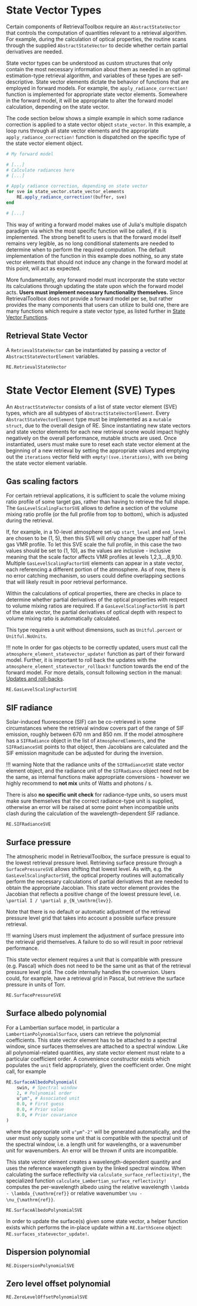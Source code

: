 # State Vector Types

Certain components of RetrievalToolbox require an `AbstractStateVector` that controls the computation of quantities relevant to a retrieval algorithm. For example, during the calculation of optical properties, the routine scans through the supplied `AbstractStateVector` to decide whether certain partial derivatives are needed.

State vector types can be understood as custom structures that only contain the most necessary information about them as needed in an optimal estimation-type retrieval algorithm, and variables of these types are self-descriptive. State vector elements dictate the behavior of functions that are employed in forward models. For example, the `apply_radiance_correction!` function is implemented for appropriate state vector elements. Somewhere in the forward model, it will be appropriate to alter the forward model calculation, depending on the state vector.

The code section below shows a simple example in which some radiance correction is applied to a state vector object `state_vector`. In this example, a loop runs through all state vector elements and the appropriate `apply_radiance_correction!` function is dispatched on the specific type of the state vector element object.

```julia
# My forward model

# [...]
# Calculate radiances here
# [...]

# Apply radiance correction, depending on state vector
for sve in state_vector.state_vector_elements
    RE.apply_radiance_correction!(buffer, sve)
end

# [...]

```

This way of writing a forward model makes use of Julia's multiple dispatch paradigm via which the most specific function will be called, if it is implemented. The strong benefit to users is that the forward model itself remains very legible, as no long conditional statements are needed to determine when to perform the required computation. The default implementation of the function in this example does nothing, so any state vector elements that should not induce any change in the forward model at this point, will act as expected.

More fundamentally, any forward model must incorporate the state vector its calculations through updating the state upon which the forward model acts. **Users must implement necessary functionality themselves.**  Since RetrievalToolbox does not provide a forward model per se, but rather provides the many components that users can utilize to build one, there are many functions which require a state vector type, as listed further in [State Vector Functions](@ref).

## Retrieval State Vector

A `RetrievalStateVector` can be instantiated by passing a vector of  `AbstractStateVectorElement` variables.

```@docs
RE.RetrievalStateVector
```

# State Vector Element (SVE) Types

An `AbstractStateVector` consists of a list of state vector element (SVE) types, which are all subtypes of `AbstractStateVectorElement`. Every `AbstractStateVectorElement` type must be implemented as a `mutable struct`, due to the overall design of RE. Since instantiating new state vectors and state vector elements for each new retrieval scene would impact highly negatively on the overall performance, mutable structs are used. Once instantiated, users must make sure to reset each state vector element at the beginning of a new retrieval by setting the appropriate values and emptying out the `iterations` vector field with `empty!(sve.iterations)`, with `sve` being the state vector element variable.

## Gas scaling factors

For certain retrieval applications, it is sufficient to scale the volume mixing ratio profile of some target gas, rather than having to retrieve the full shape. The `GasLevelScalingFactorSVE` allows to define a section of the volume mixing ratio profile (or the full profile from top to bottom), which is adjusted during the retrieval.

If, for example, in a 10-level atmosphere set-up `start_level` and `end_level` are chosen to be (1, 5), then this SVE will only change the upper half of the gas VMR profile. To let this SVE scale the full profile, in this case the two values should be set to (1, 10), as the values are inclusive - inclusive meaning that the scale factor affects VMR profiles at levels 1,2,3,..,8,9,10. Multiple `GasLevelScalingFactorSVE` elements can appear in a state vector, each referencing a different portion of the atmosphere. As of now, there is no error catching mechanism, so users could define overlapping sections that will likely result in poor retrieval performance.

Within the calculations of optical properties, there are checks in place to determine whether partial derivatives of the optical properties with respect to volume mixing ratios are required. If a `GasLevelScalingFactorSVE` is part of the state vector, the partial derivatives of optical depth with respect to volume mixing ratio is automatically calculated.

This type requires a unit without dimensions, such as `Unitful.percent` or `Unitful.NoUnits`.

!!! note
    In order for gas objects to be correctly updated, users must call the `atmosphere_element_statevector_update!` function as part of their forward model. Further, it is important to roll back the updates with the `atmosphere_element_statevector_rollback!` function towards the end of the forward model. For more details, consult following section in the manual: [Updates and roll-backs](@ref).


```@docs
RE.GasLevelScalingFactorSVE
```

## SIF radiance

Solar-induced fluorescence (SIF) can be co-retrieved in some circumstances where the retrieval window covers part of the range of SIF emission, roughly between 670 nm and 850 nm. If the model atmosphere has a `SIFRadiance` object in the list of `AtmosphereElements`, and the `SIFRadianceSVE` points to that object, then Jacobians are calculated and the SIF emission magnitude can be adjusted for during the inversion.

!!! warning
    Note that the radiance units of the `SIFRadianceSVE` state vector element object, and the radiance unit of the `SIFRadiance` object need not be the same, as internal functions make appropriate conversions - however we highly recommend to **not mix** units of Watts and photons / s.

There is also **no specific unit check** for radiance-type units, so users must make sure themselves that the correct radiance-type unit is supplied, otherwise an error will be raised at some point when incompatible units clash during the calculation of the wavelength-dependent SIF radiance.


```@docs
RE.SIFRadianceSVE
```

## Surface pressure

The atmospheric model in RetrievalToolbox, the surface pressure is equal to the lowest retrieval pressure level. Retrieving surface pressure through a `SurfacePressureSVE` allows shifting that lowest level. As with, e.g. the `GasLevelScalingFactorSVE`, the optical property routines will automatically perform the necessary calculations of partial derivatives that are needed to obtain the appropriate Jacobian. This state vector element provides the Jacobian that reflects a positive change of the lowest pressure level, i.e. ``\partial I / \partial p_{N_\mathrm{lev}}``.

Note that there is no default or automatic adjustment of the retrieval pressure level grid that takes into account a possible surface pressure retrieval.

!!! warning
    Users must implement the adjustment of surface pressure into the retrieval grid themselves. A failure to do so will result in poor retrieval performance.

This state vector element requires a unit that is compatible with pressure (e.g. Pascal) which does not need to be the same unit as that of the retrieval pressure level grid. The code internally handles the conversion. Users could, for example, have a retrieval grid in Pascal, but retrieve the surface pressure in units of Torr.

```@docs
RE.SurfacePressureSVE
```

## Surface albedo polynomial

For a Lambertian surface model, in particular a `LambertianPolynomialSurface`, users can
retrieve the polynomial coefficients. This state vector element has to be attached to a spectral window, since surfaces themselves are attached to a spectral window. Like all polynomial-related
quantities, any state vector element must relate to a particular coefficient order. A convenience constructor exists which populates the `unit` field appropriately, given the coefficient order. One might call, for example

```julia
RE.SurfaceAlbedoPolynomial(
    swin, # Spectral window
    2, # Polynomial order
    u"µm", # Associated unit
    0.0, # First guess
    0.0, # Prior value
    0.0, # Prior covariance
)
```
where the appropriate unit `u"µm^-2"` will be generated automatically, and the user must only supply some unit that is compatible with the spectral unit of the spectral window, i.e. a length unit for wavelengths, or a wavenumber unit for wavenumbers. An error will be thrown if units are incompatible.

This state vector element creates a wavelength-dependent quantity and uses the reference wavelength given by the linked spectral window. When calculating the surface reflectivity via `calculate_surface_reflectivity!`, the specialized function `calculate_Lambertian_surface_reflectivity!` computes the per-wavelength albedo using the relative wavelength ``\lambda - \lambda_{\mathrm{ref}}`` or relative wavenumber ``\nu - \nu_{\mathrm{ref}}``.

```@docs
RE.SurfaceAlbedoPolynomialSVE
```

In order to update the surface(s) given some state vector, a helper function exists which performs the in-place update within a `RE.EarthScene` object: `RE.surfaces_statevector_update!`.

## Dispersion polynomial



```@docs
RE.DispersionPolynomialSVE
```

## Zero level offset polynomial

```@docs
RE.ZeroLevelOffsetPolynomialSVE
```